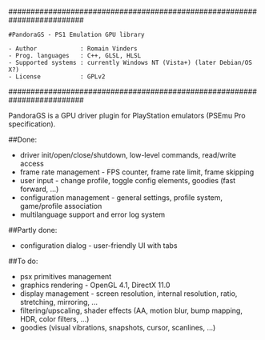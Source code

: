#########################################################################

    #PandoraGS - PS1 Emulation GPU library

    - Author            : Romain Vinders
    - Prog. languages   : C++, GLSL, HLSL
    - Supported systems : currently Windows NT (Vista+) (later Debian/OS X?)
    - License           : GPLv2

#########################################################################

PandoraGS is a GPU driver plugin for PlayStation emulators (PSEmu Pro specification).

##Done:
* driver init/open/close/shutdown, low-level commands, read/write access
* frame rate management - FPS counter, frame rate limit, frame skipping
* user input - change profile, toggle config elements, goodies (fast forward, ...)
* configuration management - general settings, profile system, game/profile association
* multilanguage support and error log system

##Partly done:
* configuration dialog - user-friendly UI with tabs

##To do:
* psx primitives management
* graphics rendering - OpenGL 4.1, DirectX 11.0
* display management - screen resolution, internal resolution, ratio, stretching, mirroring, ...
* filtering/upscaling, shader effects (AA, motion blur, bump mapping, HDR, color filters, ...)
* goodies (visual vibrations, snapshots, cursor, scanlines, ...)
